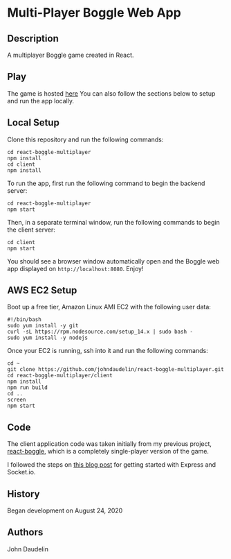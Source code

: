 # Multi-Player Boggle Web App

## Description

A multiplayer Boggle game created in React.

## Play

The game is hosted [here](http://ec2-35-153-50-80.compute-1.amazonaws.com:4001) You can also follow the sections below to setup and run the app locally.

## Local Setup

Clone this repository and run the following commands:

    cd react-boggle-multiplayer
    npm install
    cd client
    npm install

To run the app, first run the following command to begin the backend server:

    cd react-boggle-multiplayer
    npm start

Then, in a separate terminal window, run the following commands to begin the client server:

    cd client
    npm start

You should see a browser window automatically open and the Boggle web app displayed on `http://localhost:8080`. Enjoy!

## AWS EC2 Setup

Boot up a free tier, Amazon Linux AMI EC2 with the following user data:

```
#!/bin/bash
sudo yum install -y git
curl -sL https://rpm.nodesource.com/setup_14.x | sudo bash -
sudo yum install -y nodejs
```

Once your EC2 is running, ssh into it and run the following commands:

```
cd ~
git clone https://github.com/johndaudelin/react-boggle-multiplayer.git
cd react-boggle-multiplayer/client
npm install
npm run build
cd ..
screen
npm start
```

## Code

The client application code was taken initially from my previous project, [react-boggle](https://github.com/Cowboy46/react-boggle), which is a completely single-player version of the game.

I followed the steps on [this blog post](https://www.valentinog.com/blog/socket-react/#socketio-react-and-nodejs-hands-on) for getting started with Express and Socket.io.

## History

Began development on August 24, 2020

## Authors

John Daudelin

